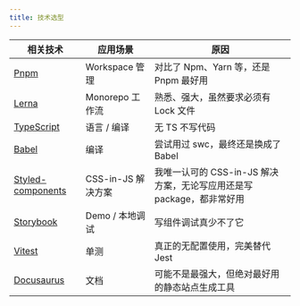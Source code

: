 ```yaml
---
title: 技术选型
---
```


| 相关技术 | 应用场景 | 原因 |
| --- | --- | --- |
| [Pnpm](https://pnpm.io) | Workspace 管理 | 对比了 Npm、Yarn 等，还是 Pnpm 最好用 |
| [Lerna](https://lerna.js.org) | Monorepo 工作流 | 熟悉、强大，虽然要求必须有 Lock 文件 |
| [TypeScript](https://www.typescriptlang.org) | 语言 / 编译 | 无 TS 不写代码 |
| [Babel](https://babeljs.io) | 编译 | 尝试用过 swc，最终还是换成了 Babel |
| [Styled-components](https://styled-components.com) | CSS-in-JS 解决方案 | 我唯一认可的 CSS-in-JS 解决方案，无论写应用还是写 package，都非常好用 |
| [Storybook](https://storybook.js.org) | Demo / 本地调试 | 写组件调试真少不了它 |
| [Vitest](https://vitest.dev/guide) | 单测 | 真正的无配置使用，完美替代 Jest |
| [Docusaurus](https://docusaurus.io) | 文档 | 可能不是最强大，但绝对最好用的静态站点生成工具 |